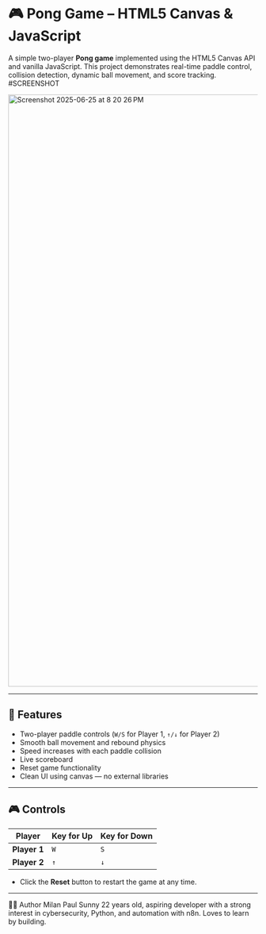 # 🎮 Pong Game – HTML5 Canvas & JavaScript

A simple two-player **Pong game** implemented using the HTML5 Canvas API and vanilla JavaScript. This project demonstrates real-time paddle control, collision detection, dynamic ball movement, and score tracking.
#SCREENSHOT

<img width="1194" alt="Screenshot 2025-06-25 at 8 20 26 PM" src="https://github.com/user-attachments/assets/21032e8a-1221-4ad6-a01c-68f75d10a0c3" />


---

## 🚀 Features

- Two-player paddle controls (`W/S` for Player 1, `↑/↓` for Player 2)
- Smooth ball movement and rebound physics
- Speed increases with each paddle collision
- Live scoreboard
- Reset game functionality
- Clean UI using canvas — no external libraries

---

## 🎮 Controls

| Player      | Key for Up | Key for Down |
|-------------|------------|--------------|
| **Player 1**| `W`        | `S`          |
| **Player 2**| `↑`        | `↓`          |

- Click the **Reset** button to restart the game at any time.

---


👨‍💻 Author
Milan Paul Sunny
22 years old, aspiring developer with a strong interest in cybersecurity, Python, and automation with n8n. Loves to learn by building.

